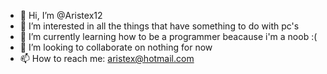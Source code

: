 - 👋 Hi, I’m @Aristex12
- 👀 I’m interested in all the things that have something to do with pc's
- 🌱 I’m currently learning how to be a programmer beacause i'm a noob :(
- 💞️ I’m looking to collaborate on nothing for now
- 📫 How to reach me: aristex@hotmail.com

<!---
Aristex12/Aristex12 is a ✨ special ✨ repository because its `README.md` (this file) appears on your GitHub profile.
You can click the Preview link to take a look at your changes.
--->

